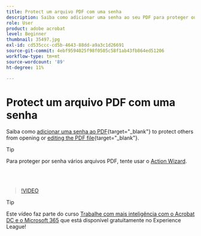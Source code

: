 ```yaml
---
title: Protect um arquivo PDF com uma senha
description: Saiba como adicionar uma senha ao seu PDF para proteger outras pessoas contra a abertura ou edição do arquivo
role: User
product: adobe acrobat
level: Beginner
thumbnail: 35497.jpg
exl-id: cd535ccc-cd5b-4643-88dd-a9a3c1d26691
source-git-commit: 4ebf9594025f98f0505c58f1ab43fb864ed51206
workflow-type: tm+mt
source-wordcount: '89'
ht-degree: 11%

---
```


# Protect um arquivo PDF com uma senha

Saiba como [adicionar uma senha ao PDF](https://www.adobe.com/br/acrobat/online/password-protect-pdf.html){target="_blank"} to protect others from opening or [editing the PDF file](https://www.adobe.com/br/acrobat/online/pdf-editor.html){target="_blank"}.

>[!TIP]
>
>Para proteger por senha vários arquivos PDF, tente usar o [Action Wizard](../advanced-tasks/action.md).

<br> 

>[!VIDEO](https://video.tv.adobe.com/v/35497?quality=12&learn=on&hidetitle=true)

>[!TIP]
>
>Este vídeo faz parte do curso [Trabalhe com mais inteligência com o Acrobat DC e o Microsoft 365](https://experienceleague.adobe.com/?recommended=Acrobat-U-1-2021.microsoft365) que está disponível gratuitamente no Experience League!
